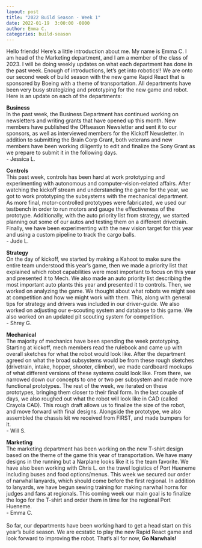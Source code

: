 ```yaml
---
layout: post
title: "2022 Build Season - Week 1"
date: 2022-01-19  3:00:00 -0800
author: Emma C.
categories: build-season
---
```

Hello friends!
Here’s a little introduction about me. My name is Emma C. I am head of the Marketing department, and I am a member of the class of 2023. I will be doing weekly updates on what each department has done in the past week. Enough of introductions, let’s get into robotics!! 
We are onto our second week of build season with the new game Rapid React that is sponsored by Boeing with a theme of transportation. All departments have been very busy strategizing and prototyping for the new game and robot. Here is an update on each of the departments:
<br>

**Business**
<br>
In the past week, the Business Department has continued working on newsletters and writing grants that have opened up this month. New members have published the Offseason Newsletter and sent it to our sponsors, as well as interviewed members for the Kickoff Newsletter. In addition to submitting the Brain Corp Grant, both veterans and new members have been working diligently to edit and finalize the Sony Grant as we prepare to submit it in the following days.
<br>\- Jessica L.

**Controls**
<br>
This past week, controls has been hard at work prototyping and experimenting with autonomous and computer-vision-related affairs. After watching the kickoff stream and understanding the game for the year, we got to work prototyping the subsystems with the mechanical department. As more final, motor-controlled prototypes were fabricated, we used our testbench in order to run motors and gauge the effectiveness of the prototype. Additionally, with the auto priority list from strategy, we started planning out some of our autos and testing them on a different drivetrain. Finally, we have been experimenting with the new vision target for this year and using a custom pipeline to track the cargo balls.
<br>\- Jude L.

**Strategy**
<br>
On the day of kickoff, we started by making a Kahoot to make sure the entire team understood this year’s game, then we made a priority list that explained which robot capabilities were most important to focus on this year and presented it to Mech. We also made an auto priority list describing the most important auto plants this year and presented it to controls. Then, we worked on analyzing the game. We thought about what robots we might see at competition and how we might work with them. This, along with general tips for strategy and drivers was included in our driver-guide. We also worked on adjusting our e-scouting system and database to this game. We also worked on an updated pit scouting system for competition.
<br>\- Shrey G.

**Mechanical**
<br>
The majority of mechanics have been spending the week prototyping. Starting at kickoff, mech members read the rulebook and came up with overall sketches for what the robot would look like. After the department agreed on what the broad subsystems would be from these rough sketches (drivetrain, intake, hopper, shooter, climber), we made cardboard mockups of what different versions of these systems could look like. From there, we narrowed down our concepts to one or two per subsystem and made more functional prototypes. The rest of the week, we iterated on these prototypes, bringing them closer to their final form. In the last couple of days, we also roughed out what the robot will look like in CAD (called Crayola CAD). This rough draft allows us to finalize the size of the robot, and move forward with final designs. Alongside the prototype, we also assembled the chassis kit we received from FIRST, and made bumpers for it.
<br>\- Will S.

**Marketing**
<br>
The marketing department has been working on the new T-shirt design based on the theme of the game this year of transportation. We have many designs in the running but a Narplane looks like it is the team favorite. We have also been working with Chris L. on the travel logistics of Port Hueneme including buses and food options/menus. This week we secured our order of narwhal lanyards, which should come before the first regional. In addition to lanyards, we have begun sewing training for making narwhal horns for judges and fans at regionals. This coming week our main goal is to finalize the logo for the T-shirt and order them in time for the regional Port Hueneme.
<br>\- Emma C.
<br>
<br>
So far, our departments have been working hard to get a head start on this year’s build season. We are ecstatic to play the new Rapid React game and look forward to improving the robot. That’s all for now, **Go Narwhals!**